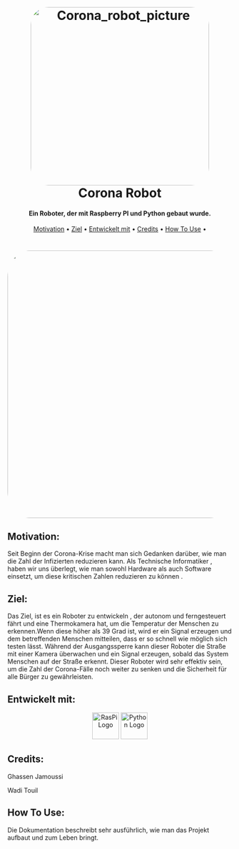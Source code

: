 
<h1 align="center">
  <br>
  <img src="https://ghassenjamoussi99.github.io/img/projects/Corona_Robot.png" alt="Corona_robot_picture" width="400" style=" 
  border-radius: 10%;">
  <br>
  Corona Robot
  <br>
</h1>

<h4 align="center">Ein Roboter, der mit Raspberry PI und Python gebaut wurde.</h4>

<p align="center">
  <a href="#Motivation">Motivation</a> •
  <a href="#Ziel">Ziel</a> •
  <a href="#Entwickelt mit">Entwickelt mit</a> •
  <a href="#Credits">Credits</a> •
  <a href="#HowToUse">How To Use</a> •
</p>

<h1 align="center">
  <img src="https://github.com/GhassenJamoussi99/Corona_Robot/blob/main/.github/assets/corona_robot.gif?raw=true" width="600" style=" 
  border-radius: 10%;">
</h1>

## Motivation:
Seit Beginn der Corona-Krise macht man sich Gedanken darüber, wie man die Zahl der Infizierten reduzieren kann. Als Technische Informatiker , haben wir uns überlegt, wie man sowohl Hardware als auch Software einsetzt, um diese kritischen Zahlen reduzieren zu können .

## Ziel:
Das Ziel, ist es ein Roboter zu entwickeln , der autonom und ferngesteuert fährt und eine Thermokamera hat, um die Temperatur der Menschen zu erkennen.Wenn diese höher als 39 Grad ist, wird er ein Signal erzeugen und dem betreffenden Menschen mitteilen, dass er so schnell wie möglich sich testen lässt. Während der Ausgangssperre kann dieser Roboter die Straße mit einer Kamera überwachen und ein Signal erzeugen, sobald das System Menschen auf der Straße erkennt. Dieser Roboter wird sehr effektiv sein, um die Zahl der Corona-Fälle noch weiter zu senken und die Sicherheit für alle Bürger zu gewährleisten.

## Entwickelt mit:
<div align="center">
  <a href="https://www.raspberrypi.com/" target="blank"><img src="https://upload.wikimedia.org/wikipedia/de/thumb/c/cb/Raspberry_Pi_Logo.svg/712px-Raspberry_Pi_Logo.svg.png?20120729132916" width="60" alt="RasPi Logo" /></a>
  <a href="https://www.python.org/" target="blank"><img src="https://upload.wikimedia.org/wikipedia/commons/thumb/c/c3/Python-logo-notext.svg/800px-Python-logo-notext.svg.png" width="60" alt="Python Logo" /></a>

</div>

## Credits:

 Ghassen Jamoussi

 Wadi Touil

## How To Use:
Die Dokumentation beschreibt sehr ausführlich, wie man das Projekt aufbaut und zum Leben bringt.
